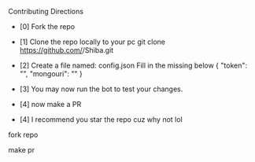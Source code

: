 Contributing Directions 
- [0] Fork the repo

- [1] Clone the repo locally to your pc
git clone 
https://github.com/<your github username>/Shiba.git

- [2] Create a file named: config.json
Fill in the missing below
{
  "token": "",
  "mongouri": ""
}

- [3] You may now run the bot to test your changes.

- [4] now make a PR

- [4] I recommend you star the repo cuz why not lol

fork repo

make pr